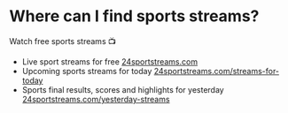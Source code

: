 # Where can I find sports streams?
Watch free sports streams 📺
* Live sport streams for free [24sportstreams.com](https://24sportstreams.com/ "24sportstreams.com")
* Upcoming sports streams for today [24sportstreams.com/streams-for-today](https://24sportstreams.com/streams-for-today/ "24sportstreams.com/streams-for-today")
* Sports final results, scores and highlights for yesterday [24sportstreams.com/yesterday-streams](https://24sportstreams.com/yesterday-streams/ "24sportstreams.com/yesterday-streams")
